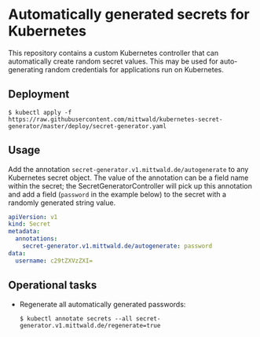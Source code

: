 # Automatically generated secrets for Kubernetes

This repository contains a custom Kubernetes controller that can automatically create
random secret values. This may be used for auto-generating random credentials for
applications run on Kubernetes.

## Deployment

```shellsession
$ kubectl apply -f https://raw.githubusercontent.com/mittwald/kubernetes-secret-generator/master/deploy/secret-generator.yaml
```

## Usage

Add the annotation `secret-generator.v1.mittwald.de/autogenerate` to any Kubernetes
secret object. The value of the annotation can be a field name within the secret; the
SecretGeneratorController will pick up this annotation and add a field (`password` in
the example below) to the secret with a randomly generated string value.

```yaml
apiVersion: v1
kind: Secret
metadata:
  annotations:
    secret-generator.v1.mittwald.de/autogenerate: password
data:
  username: c29tZXVzZXI=
```

## Operational tasks

-   Regenerate all automatically generated passwords:

    ```
    $ kubectl annotate secrets --all secret-generator.v1.mittwald.de/regenerate=true